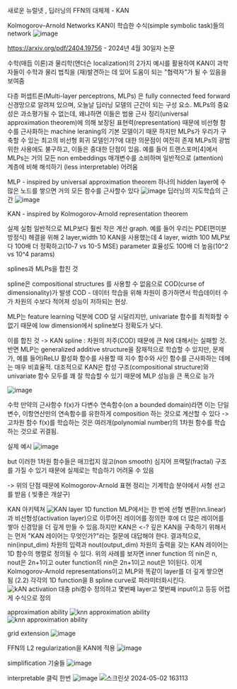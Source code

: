 새로운 뉴럴넷 , 딥러닝의 FFN의 대체제 - KAN

Kolmogorov–Arnold Networks
KAN이 학습한 수식(simple symbolic task)들의 network
![image](https://github.com/jinuk0211/llm_project/assets/150532431/f47d95b3-58fb-45ca-938a-44b8074d5d11)

https://arxiv.org/pdf/2404.19756 - 2024년 4월 30일자 논문

수학(매듭 이론)과 물리학(앤더슨 localization)의 2가지 예시를 활용하여 KAN이 과학자들이 수학과 물리 법칙을 (재)발견하는 데 있어 도움이 되는 "협력자"가 될 수 있음을 보여줌

다층 퍼셉트론(Multi-layer perceptrons, MLPs) 은 fully connected feed forward 신경망으로 알려져 있으며, 오늘날 딥러닝 모델의 근간이 되는 구성 요소. MLPs의 중요성은 과소평가될 수 없는데, 왜냐하면 이들은 범용 근사 정리(universal approximation theorem)에 의해 보장된 표현력(representation) 때문에 비선형 함수를 근사화하는 machine leraning의 기본 모델이기 때문 하지만 MLPs가 우리가 구축할 수 있는 최고의 비선형 회귀 모델인가?에 대한 의문점이 여전히 존재
MLPs의 광범위한 사용에도 불구하고, 이들은 중대한 단점이 있음. 예를 들어 트랜스포머[4]에서 MLPs는 거의 모든 non embeddings 매개변수를 소비하며 일반적으로 (attention) 계층에 비해 해석하기 (less interpretable) 어려움

MLP - inspired by universal approximation theorem
하나의 hidden layer에 수많은 노드를 쌓으면 거의 모든 함수를 근사할수 있다
![image](https://github.com/jinuk0211/llm_project/assets/150532431/e5e75dd1-d5a9-4f2a-bfee-6bece9cf39c9)
딥러닝의 지도학습의 근간
![image](https://github.com/jinuk0211/llm_project/assets/150532431/1ca9507c-0930-467c-bba8-970fb3a01435)


KAN - inspired by Kolmogorov-Arnold representation theorem

실제 실험
일반적으로 MLP보다 훨씬 작은 계산 graph.
예를 들어 우리는 PDE(편미분방정식) 해결을 위해 2 layer,width 10 KAN을 사용했는데 4 layer, width 100 MLP보다 100배 더 정확하고(10-7 vs 10-5 MSE) parameter 효율성도 100배 더 높음(10^2 vs 10^4 params)

splines과 MLPs을 합친 것

spline은 compositional structures 를 사용할 수 없음으로 COD(curse of dimensionality)가 발생
COD - 데이터 학습을 위해 차원이 증가하면서 학습데이터 수가 차원의 수보다 적어져 성능이 저하되는 현상.

MLP는 feature learning 덕분에 COD 덜 시달리지만, univariate 함수를 최적화할 수 없기 때문에 low dimension에서 spline보다 정확도가 낮다.

이를 합친 것 -> KAN
spline : 차원의 저주(COD) 때문에 큰 N에 대해서는 실패할 것. 반면 MLP는 generalized additive structure을 잠재적으로 학습할 수 있지만, 문제가, 예를 들어)ReLU 활성화 함수를 사용할 때 지수 함수와 사인 함수를 근사화하는 데에는 매우 비효율적. 대조적으로 KAN은 합성 구조(compositional structure)와 univariate 함수 모두를 꽤 잘 학습할 수 있기 때문에 MLP 성능을 큰 폭으로 능가


![image](https://github.com/jinuk0211/llm_project/assets/150532431/e275b829-cb34-47e5-ab9c-e3454e6216e3)

수학
만약의 근사함수 f(x)가 다변수 연속함수(on a bounded domain)라면 
이는 단일 변수, 이항연산만의 연속함수를 유한하게 composition 하는 것으로 계산할 수 있다
->
고차원 함수 f(x)를 학습하는 것은 여러개(polynomial number)의 1차원 함수를 학습하는 것으로 귀결됨.


실제 예시
![image](https://github.com/jinuk0211/llm_project/assets/150532431/f1e8e8b6-ce22-417a-8378-4cd1f06336ac)

but
이러한 1차원 함수들은 매끄럽지 않고(non smooth) 심지어 프랙탈(fractal) 구조를 가질 수 있기 때문에 실제로는 학습하기 어려울 수 있음

-> 위의 단점 때문에 Kolmogorov-Arnold 표현 정리는 기계학습 분야에서 사형 선고를 받음 ( 빚좋은 개살구)

KAN 아키텍쳐
![KAN layer 1D function](https://github.com/jinuk0211/llm_project/assets/150532431/270a0a7f-1519-43d2-a8a5-cc2090d9eb85)
MLP에서는 한 번에 선형 변환(nn.linear)과 비선형성(activation layer)으로 이루어진 레이어를 정의한 후에 더 많은 레이어를 쌓아 신경망을 더 깊게 만들 수 있음.하지만 KAN은 <-? 깊은 KAN을 구축하기 위해서는 먼저 "KAN 레이어는 무엇인가?"라는 질문에 대답해야 한다. 결과적으로, nin(input_dim) 차원의 입력과 nout(output_dim) 차원의 출력을 갖는 KAN 레이어는 1D 함수의 행렬로 정의될 수 있다.
위의 사례를 보자면 inner function 의 nin은 n, nout은 2n+1이고 outer function의 nin은 2n+1이고 nout은 1이된다. 이게 Kolmogorov-Arnold representations이고 MLP와 똑같이 layer를 더 깊게 쌓으면 됨
(2.2) 각각의 1D function을 B spline curve로 파라미터화시킨다.
![kAN activation](https://github.com/jinuk0211/llm_project/assets/150532431/7edb6fec-3d79-4c58-bb78-058718906711)
대충 phi함수 정의하고 몇번째 layer고 몇번째 input이고 등등 어렵게 수식으로 정의

approximation ability
![knn approximation ability](https://github.com/jinuk0211/llm_project/assets/150532431/de81738f-04d1-4c0d-abb0-7391059a1cc8)
![knn approximation ability](https://github.com/jinuk0211/llm_project/assets/150532431/d298f348-9714-4677-b104-cb466a11f52f)

grid extension
![image](https://github.com/jinuk0211/llm_project/assets/150532431/30b95b23-4d87-431f-b1d5-944c1c55a71a)

FFN의 L2 regularization을 KAN에 적용
![image](https://github.com/jinuk0211/llm_project/assets/150532431/ec6dc43e-5c14-4503-a437-7590cf4f1a8a)

simplification 기술들 
![image](https://github.com/jinuk0211/llm_project/assets/150532431/30cf9fc6-2f53-4f4b-9412-04a1526b7eea)


interpretable 클릭 한번
![image](https://github.com/jinuk0211/llm_project/assets/150532431/d923727b-6e8b-486d-89cd-7eaef28f5cbf)
![스크린샷 2024-05-02 163113](https://github.com/jinuk0211/llm_project/assets/150532431/32d48c2d-2855-413d-8bed-5ec0f58c3b7f)

